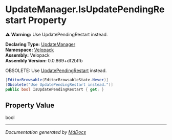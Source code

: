 ﻿<!--  
  <auto-generated>   
    The contents of this file were generated by a tool.  
    Changes to this file may be list if the file is regenerated  
  </auto-generated>   
-->

# UpdateManager.IsUpdatePendingRestart Property

⚠️ **Warning:** Use UpdatePendingRestart instead.

**Declaring Type:** [UpdateManager](../index.md)  
**Namespace:** [Velopack](../../index.md)  
**Assembly:** Velopack  
**Assembly Version:** 0.0.869+df2bffb

 OBSOLETE: Use [UpdatePendingRestart](UpdatePendingRestart.md) instead. 

```csharp
[EditorBrowsable(EditorBrowsableState.Never)]
[Obsolete("Use UpdatePendingRestart instead.")]
public bool IsUpdatePendingRestart { get; }
```

## Property Value

bool

___

*Documentation generated by [MdDocs](https://github.com/ap0llo/mddocs)*
